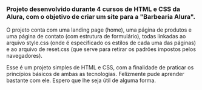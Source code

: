 ### Projeto desenvolvido durante 4 cursos de HTML e CSS da Alura, com o objetivo de criar um site para a "Barbearia Alura".

O projeto conta com uma landing page (home), uma página de produtos e uma página de contato (com estrutura de formulário), todas linkadas ao arquivo style.css (onde é especificado os estilos de cada uma das páginas) e ao arquivo de reset.css (que serve para retirar os padrões impostos pelos navegadores).

Esse é um projeto simples de HTML e CSS, com a finalidade de praticar os princípios básicos de ambas as tecnologias. Felizmente pude aprender bastante com ele. Espero que lhe seja útil de alguma forma.
